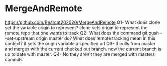 # MergeAndRemote
https://github.com/Bearcat202020/MergeAndRemote
Q1- What does clone set the variable origin to represent?
clone sets origin to represent the remote repo that one wants to track
Q2- What does the command git push --set-upstream origin master do? What does remote tracking mean in this context?
it sets the origin variable a specified url
Q3-
It pulls from master and merges with the current checked out branch.
now the current branch is up to date with master.
Q4-
No they aren't they are merged with masters commits